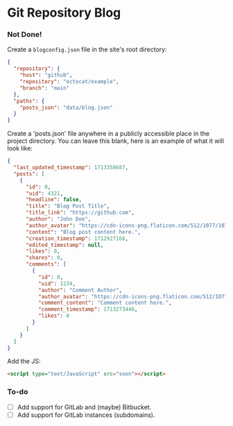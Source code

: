 # Git Repository Blog

### Not Done!

Create a `blogconfig.json` file in the site's root directory:
```json
{
  "repository": {
    "host": "github",
    "repository": "octocat/example",
    "branch": "main"
  },
  "paths": {
    "posts_json": "data/blog.json"
  }
}
```

Create a 'posts.json' file anywhere in a publicly accessible place in the project directory. You can leave this blank, here is an example of what it will look like:
```json
{
  "last_updated_timestamp": 1713358687,
  "posts": [
    {
      "id": 0,
      "uid": 4321,
      "headline": false,
      "title": "Blog Post Title",
      "title_link": "https://github.com",
      "author": "John Doe",
      "author_avatar": "https://cdn-icons-png.flaticon.com/512/1077/1077114.png",
      "content": "Blog post content here.",
      "creation_timestamp": 1712927166,
      "edited_timestamp": null,
      "likes": 0,
      "shares": 0,
      "comments": [
        {
          "id": 0,
          "uid": 1234,
          "author": "Comment Author",
          "author_avatar": "https://cdn-icons-png.flaticon.com/512/1077/1077114.png",
          "comment_content": "Comment content here.",
          "comment_timestamp": 1713273446,
          "likes": 0
        }
      ]
    }
  ]
}
```

Add the JS:
```html
<script type="text/JavaScript" src="soon"></script>
```

### To-do
- [ ] Add support for GitLab and (maybe) Bitbucket.
- [ ] Add support for GitLab instances (subdomains).
